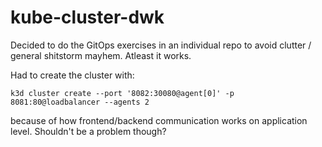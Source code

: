 # kube-cluster-dwk

Decided to do the GitOps exercises in an individual repo to avoid clutter / general shitstorm mayhem.
Atleast it works. 

Had to create the cluster with:
```
k3d cluster create --port '8082:30080@agent[0]' -p 8081:80@loadbalancer --agents 2
```
because of how frontend/backend communication works on application level. Shouldn't be a problem though?
